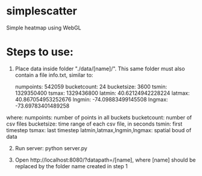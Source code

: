 # simplescatter
Simple heatmap using WebGL

# Steps to use:
1) Place data inside folder "./data/[name]/". This same folder must also contain a file info.txt, similar to:

	numpoints: 542059
	bucketcount: 24
	bucketsize: 3600
	tsmin: 1329350400
	tsmax: 1329436800
	latmin: 40.62124942228224
	latmax: 40.867054953252676
	lngmin: -74.09883499145508
	lngmax: -73.69783401489258

where:
	numpoints: number of points in all buckets
	bucketcount: number of csv files
	bucketsize: time range of each csv file, in seconds
	tsmin: first timestep
	tsmax: last timestep
	latmin,latmax,lngmin,lngmax: spatial boud of data


2) Run server:
	python server.py

3) Open http://localhost:8080/?datapath=/[name], where [name] should be replaced by the folder name created in step 1
